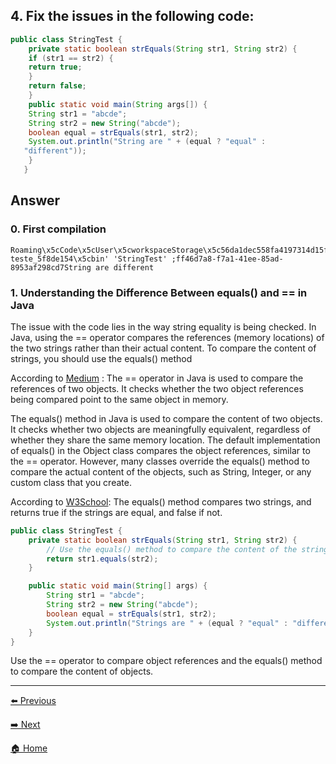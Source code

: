 ## 4.  Fix the issues in the following code:

```java
public class StringTest {
    private static boolean strEquals(String str1, String str2) {
    if (str1 == str2) {
    return true;
    }
    return false;
    }
    public static void main(String args[]) {
    String str1 = "abcde";
    String str2 = new String("abcde");
    boolean equal = strEquals(str1, str2);
    System.out.println("String are " + (equal ? "equal" :
   "different"));
    }
   }
```

## Answer

### 0. First compilation

```
Roaming\x5cCode\x5cUser\x5cworkspaceStorage\x5c56da1dec558fa4197314d15f91c5a6b0\x5credhat.java\x5cjdt_ws\x5cRespostas teste_5f8de154\x5cbin' 'StringTest' ;ff46d7a8-f7a1-41ee-85ad-8953af298cd7String are different
```


### 1. Understanding the Difference Between equals() and == in Java

The issue with the code lies in the way string equality is being checked. In Java, using the == operator compares the references (memory locations) of the two strings rather than their actual content. To compare the content of strings, you should use the equals() method

According to [Medium](https://medium.com/@AlexanderObregon/understanding-the-difference-between-equals-and-in-java-10a075326720#:~:text=The%20%3D%3D%20operator%20in%20Java,the%20same%20object%20in%20memory.) : The == operator in Java is used to compare the references of two objects. It checks whether the two object references being compared point to the same object in memory. 

The equals() method in Java is used to compare the content of two objects. It checks whether two objects are meaningfully equivalent, regardless of whether they share the same memory location. The default implementation of equals() in the Object class compares the object references, similar to the == operator. However, many classes override the equals() method to compare the actual content of the objects, such as String, Integer, or any custom class that you create.

According to [W3School](https://www.w3schools.com/java/ref_string_equals.asp): The equals() method compares two strings, and returns true if the strings are equal, and false if not.

``` java
public class StringTest {
    private static boolean strEquals(String str1, String str2) {
        // Use the equals() method to compare the content of the strings
        return str1.equals(str2);
    }

    public static void main(String[] args) {
        String str1 = "abcde";
        String str2 = new String("abcde");
        boolean equal = strEquals(str1, str2);
        System.out.println("Strings are " + (equal ? "equal" : "different"));
    }
}
```

Use the == operator to compare object references and the equals() method to compare the content of objects.

---

[⬅️ Previous](../Resposta%2003/Resposta03.md)

<!-- Next Button -->
[➡️ Next](../Resposta%2005/Resposta05.md)

<!-- Home Button -->
 [🏠 Home](../README.md)
